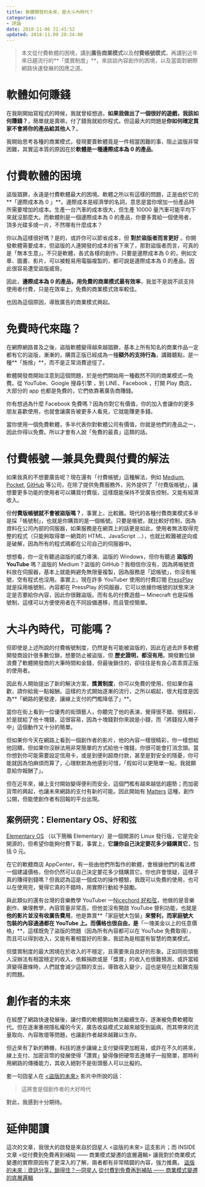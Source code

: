 ```yaml
---
title: 軟體開發的未來，是大斗內時代？
categories:
- 評論
date: 2018-11-06 22:43:52
updated: 2018-11.09 20:24:00
---
```


> 本文從付費軟體的困境，講到**廣告商業模式**以及**付費帳號模式**，再講到近年來日趨流行的**「獎賞制度」**，來談談內容創作的困境，以及當面對網際網路快速發展的因應之道。

# 軟體如何賺錢
在我剛開始寫程式的時候，我就曾經想過，**如果我做出了一個很好的遊戲，我該如何賺錢？**，簡單就是賣嘛，付了錢我就給你程式。但這最大的問題是**你如何確定買家不會將你的產品給其他人？**。

我開始思考各種的商業模式，發現要賣軟體竟是一件相當困難的事，阻止盜版非常困難，其實這本質的原因在於**軟體是一種邊際成本為 0 的產品**。

# 付費軟體的困境
盜版猖獗，永遠是付費軟體最大的困境。軟體之所以有這樣的問題，正是由於它的**「邊際成本為 0 」**。邊際成本是經濟學的名詞，意思是當你增加一份產品時所需要增加的成本。生產一台汽車的成本很大，但生產 10000 量汽車可能平均下來就沒那麼大。而軟體則是一個邊際成本為 0 的產品，你要多賣給一個使用者，頂多光碟多燒一片，不然哪有什麼成本？

你以為這樣很好嗎？是的，或許你可以節省成本，但 **對於盜版者而言更好** 。你開發軟體需要成本，但盜版的人連開發的成本的省下來了，那對盜版者而言，可真的是「無本生意」。不只是軟體，各式各樣的創作，只要是邊際成本為 0 的，例如文章、圖畫、影片，可以被輕易用電腦複製的，都可說是邊際成本為 0 的產品，因此很容易遭受盜版威脅。

因此，**邊際成本為 0 的產品，用免費的商業模式最有效率**，我並不是說不該支持使用者付費，只是在效率上，免費的商業模式效率較佳。

也因為這個原因，導致廣告的商業模式興起。

# 免費時代來臨？
在網際網路普及之後，盜版軟體變得越來越猖獗，基本上所有知名的商業作品一定都有它的盜版，漸漸的，購買正版已經成為一種**額外的支持行為**，講難聽點，是一種**「施捨」**，而不是正常消費途徑了。

軟體開發商開始注意到這個問題，於是他們開始用一種截然不同的商業模式—免費。從 YouTube、Google 搜尋引擎 ，到 LINE、Facebook ，打開 Play 商店，大部分的 app 也都是免費的，它們依靠著廣告商賺錢。

你有想過為什麼 Facebook 免費嗎？因為你對它有價值，你的加入會讓你的更多朋友喜歡使用，也就會讓廣告被更多人看見，它就能賺更多錢。

當你使用一個免費軟體，多半代表你對軟體公司有價值，你就是他們的產品之一，因此你得以免費。所以才會有人說「免費的最貴」這類的話。
# 付費帳號 —兼具免費與付費的解法
如果我真的不想要廣告呢？現在還有「付費帳號」這種解法，例如 [Medium](https://medium.com/), [Pocket](https://getpocket.com/), [GitHub](https://github.com) 等公司，在除了提供免費服務外，另外提供了「付費版帳號」，讓想要更多功能的使用者可以購買付費版，這樣既能保持不受廣告控制，又能有經濟收入。

但**付費版帳號就不會被盜版嗎？**，事實上，比較難。現代的各種付費商業模式多半是採「帳號制」，也就是你購買的是一個帳號。只要是帳號，就比較好控制，因為資料在公司內部的伺服器，如果服務是在網頁上的話更是如此，使用者無法取得完整的程式（只能夠取得單一網頁的 HTML、JavaScript ...），也就比較難被逆向或是破解，因為所有的程式碼都在公司自己的伺服器中。

想想看，你一定有聽過盜版的威力導演、盜版的 Windows，但你有聽過 **盜版的 YouTube** 嗎？盜版的 Medium？盜版的 GitHub？我相信你沒有，因為將帳號資料放在伺服器，基本上就能夠避免無限量複製，因為服務是「認帳號」，你沒有帳號，空有程式也沒用。事實上，現在許多 YouTuber 使用的付費訂閱 [PressPlay](https://www.pressplay.cc/) 就是採用帳號制，內容都在 PressPlay 的伺服器，它可以依據你帳號的狀態來決定是否要給你內容，因此你很難盜版。而有名的付費遊戲— Minecraft 也是採帳號制，這樣可以方便使用者在不同設備遷移，而且管控簡單。

# 大斗內時代，可能嗎？
但即使是上述所說的付費帳號制度，仍然是有可能被盜版的，因此在過去許多軟體開發商設計很多數位鎖，想要防止被盜版，但 **歷史證明，都沒有用**。開發數位鎖浪費了軟體開發商的大筆時間和金錢，但最後鎖住的，卻往往是有良心乖乖買正版的使用者。

因此有人開始提出了新的解決方案，**獎賞制度**，你可以免費的使用，但如果你喜歡，請你給我一點報酬。這樣的方式開始逐漸的流行，之所以崛起，很大程度是因為**「網路的更發達，讓線上支付的門檻降低了」**。

當你在街上看到一位優秀的街頭藝人，你聽完了他的表演，覺得很不錯、很精彩，於是就給了他十塊錢，這很容易，因為十塊錢對你來說是小錢，而「將錢投入帽子中」這個動作又十分的簡單。

但如果你今天在網路上看到一個創作者的影片，他的內容一樣很精彩，你一樣想給他回饋，但如果你沒辦法用非常簡單的方式給他十塊錢，你很可能會打消念頭。當你想到你可能需要設定信用卡，或是到便利超商付款，甚至是對安全的隱憂，你可能就因為怕麻煩而算了，心理默默為他感到可惜，「假如可以更簡單一點，我就願意給你報酬了」。

但在近年來，線上支付開始變得便利而安全，這個門檻有越來越低的趨勢；而加密貨幣的興起，也讓未來網路的支付有新的可能。因此開始有 [Matters](https://info.matters.news/) 這種，創作公開，但能使創作者有回報的平台出現。

## 案例研究：Elementary OS、好和弦
[Elementary OS](https://elementary.io/) （以下簡稱 Elementary）是一個開源的 Linux 發行版，它是完全開源的，但希望你能夠付費下載，事實上，**它讓你自己決定要花多少錢購買它**，包括 0 元。

在它的軟體商店 AppCenter，有一些由他們所製作的軟體，會根據他們的看法標一個建議價格，但你仍然可以自己決定要花多少錢購買它。你也許會懷疑，這樣子真的賺得到錢嗎？但我認為這是一個成功的操作體驗，我既可以免費的使用，也可以在使用完，覺得它真的不錯時，用實際行動給予鼓勵。

與此類似的還有台灣的音樂教學 YouTuber —[Nicechord 好和弦](https://www.youtube.com/channel/UCVXstWyJeO6No3jYELxYrjg)，他做的是音樂創作、樂理教學，內容質量非常高，但他並沒有開啟 YouTube 營利功能，也就是**他的影片並沒有收廣告費用**，他是靠賣**「家庭號大包裝」**來營利，而家庭號大包裝的內容通通都在 YouTube 上。而價格也很自由，是**「一塊美金以上的任意價格」**，這樣既免了盜版的問題（因為所有內容都可以在 YouTube 免費取得），而且可以得到收入，又能有著相當好的形象，我認為是相當有智慧的商業模式。

但獎賞制度的最大困境在於收入的不穩定，且需要來自良好的形象。正如同街頭藝人沒辦法有相當穩定的收入，依賴捐款或是「獎賞」的收入也很難預測，或許當經濟變得蕭條時，人們就會減少這類的支出，導致收入變少，這也是現在比較難克服的問題。

# 創作者的未來
在經歷了網路快速發展後，讓付費的軟體開始無法繼續生存，逐漸被免費軟體取代。但在逐漸重視隱私權的今天，廣告收益模式又越來越受到詬病，而其帶來的流量取向、內容敗壞等問題，也讓創作者越來越難以生存。

但近來有了新的轉機，科技的進步讓線上支付變得更加輕易，或許在不久的將來，線上支付、加密貨幣的發展使得「讚賞」變得像把硬幣丟進帽子一般簡單，那時利用網路的傳播能力，其收入絕對不是街頭藝人可以比擬的。

套一句囧星人在 [<盜版的未來>](https://www.youtube.com/watch?v=f-xhJVy5aMc&list=PLLpuTxD1V1hx3hpQq4S0B-e3QDpogJYcZ&index=2&t=0s) 影片中所說的話：
> 這將會是個創作者的大好時代
>
對此，我感到十分期待。

# 延伸閱讀
這次的文章，我很大的啟發是來自於囧星人 <盜版的未來> 這支影片；而 INSIDE 文章 <從付費到免費再到補貼 —— 商業模式變遷的底層邏輯> 讓我對於商業模式變遷的實際原因有了更深入的了解，兩者都有非常精闢的內容，強力推薦。
[盜版的未來｜資訊分享，鎖得住？—冏星人](https://www.youtube.com/watch?v=f-xhJVy5aMc&list=PLLpuTxD1V1hx3hpQq4S0B-e3QDpogJYcZ&index=2&t=0s)
[從付費到免費再到補貼 —— 商業模式變遷的底層邏輯 ](https://www.inside.com.tw/2018/10/26/payment-to-freemium-to-subsidies)
